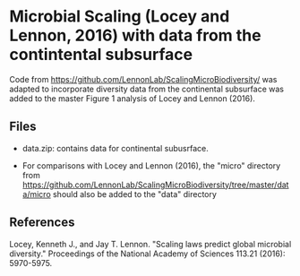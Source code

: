# Microbial Scaling (Locey and Lennon, 2016) with data from the contintental subsurface

Code from https://github.com/LennonLab/ScalingMicroBiodiversity/ was adapted to incorporate diversity data from the continental subsurface was added to the master Figure 1 analysis of Locey and Lennon (2016). 

## Files 

* data.zip: contains data for continental subusrface. 

* For comparisons with Locey and Lennon (2016), the "micro" directory from https://github.com/LennonLab/ScalingMicroBiodiversity/tree/master/data/micro should also be added to the "data" directory

## References
Locey, Kenneth J., and Jay T. Lennon. "Scaling laws predict global microbial diversity." Proceedings of the National Academy of Sciences 113.21 (2016): 5970-5975.
